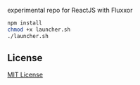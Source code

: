 experimental repo for ReactJS with Fluxxor

```sh
npm install
chmod +x launcher.sh
./launcher.sh
```

## License
[MIT License](https://raw.githubusercontent.com/mjw56/react-components/master/LICENSE)
